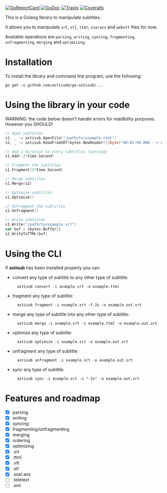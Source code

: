 [![GoReportCard](http://goreportcard.com/badge/github.com/asticode/go-astisub)](http://goreportcard.com/report/github.com/asticode/go-astisub)
[![GoDoc](https://godoc.org/github.com/asticode/go-astisub?status.svg)](https://godoc.org/github.com/asticode/go-astisub)
[![Travis](https://travis-ci.org/asticode/go-astisub.svg?branch=master)](https://travis-ci.org/asticode/go-astisub#)
[![Coveralls](https://coveralls.io/repos/github/asticode/go-astisub/badge.svg?branch=master)](https://coveralls.io/github/asticode/go-astisub)

This is a Golang library to manipulate subtitles. 

It allows you to manipulate `srt`, `stl`, `ttml`, `ssa/ass` and `webvtt` files for now.

Available operations are `parsing`, `writing`, `syncing`, `fragmenting`, `unfragmenting`, `merging` and `optimizing`.

# Installation

To install the library and command line program, use the following:

    go get -u github.com/asticode/go-astisub/...

# Using the library in your code

WARNING: the code below doesn't handle errors for readibility purposes. However you SHOULD!

```go
// Open subtitles
s1, _ := astisub.OpenFile("/path/to/example.ttml")
s2, _ := astisub.ReadFromSRT(bytes.NewReader([]byte("00:01:00.000 --> 00:02:00.000\nCredits")))

// Add a duration to every subtitles (syncing)
s1.Add(-2*time.Second)

// Fragment the subtitles
s1.Fragment(2*time.Second)

// Merge subtitles
s1.Merge(s2)

// Optimize subtitles
s1.Optimize()

// Unfragment the subtitles
s1.Unfragment()

// Write subtitles
s1.Write("/path/to/example.srt")
var buf = &bytes.Buffer{}
s2.WriteToTTML(buf)
```

# Using the CLI

If **astisub** has been installed properly you can:

- convert any type of subtitle to any other type of subtitle:

        astisub convert -i example.srt -o example.ttml

- fragment any type of subtitle:

        astisub fragment -i example.srt -f 2s -o example.out.srt

- merge any type of subtitle into any other type of subtitle:

        astisub merge -i example.srt -i example.ttml -o example.out.srt

- optimize any type of subtitle:

        astisub optimize -i example.srt -o example.out.srt

- unfragment any type of subtitle:

        astisub unfragment -i example.srt -o example.out.srt

- sync any type of subtitle:

        astisub sync -i example.srt -s "-2s" -o example.out.srt

# Features and roadmap

- [x] parsing
- [x] writing
- [x] syncing
- [x] fragmenting/unfragmenting
- [x] merging
- [x] ordering
- [x] optimizing
- [x] .srt
- [x] .ttml
- [x] .vtt
- [x] .stl
- [x] .ssa/.ass
- [ ] .teletext
- [ ] .smi
